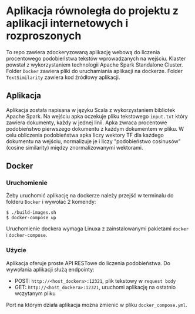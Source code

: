 # Aplikacja równoległa do projektu z aplikacji internetowych i rozproszonych
To repo zawiera zdockeryzowaną aplikację webową do liczenia procentowego podobieństwa tekstów wprowadzanych na wejściu.
Klaster powstał z wykorzystaniem technologii Apache Spark Standalone Cluster.
Folder ```Docker``` zawiera pliki do uruchamiania aplikacji na dockerze.
Folder ```TextSimilarity``` zawiera kod źródłowy aplikacji.

## Aplikacja
Aplikacja została napisana w języku Scala z wykorzystaniem bibliotek Apache Spark. 
Na wejściu apka oczekuje pliku tekstowego ```input.txt``` który zawiera dokumenty, każdy w jednej linii. 
Apka zwraca procentowe podobieństwo pierwszego dokumentu z każdym dokumentem w pliku.
W celu obliczenia podobieństwa apka liczy wektory TF dla każdego dokumentu na wejściu, normalizuje je i liczy "podobieństwo cosinusów" (cosine similarity) między znormalizowanymi wektorami.
## Docker
### Uruchomienie
Żeby uruchomić aplikację na dockerze należy przejść w terminalu do folderu ```Docker``` i wywołać 2 komendy:
```
$ ./build-images.sh
$ docker-compose up
```
Uruchomienie dockera wymaga Linuxa z zainstalowanymi pakietami ```docker``` i ```docker-compose```.
### Użycie
Aplikacja oferuje proste API RESTowe do liczenia podobieństwa. Do wywołania aplikacji służą endpointy:
* POST: ```http://<host_dockera>:12321```, plik tekstowy w ```request body```
* GET: ```http://<host_dockera>:12321```, uruchomi aplikację na ostatnio wczytanym pliku

Port na którym działa aplikacja można zmienić w pliku ```docker_compose.yml```.
